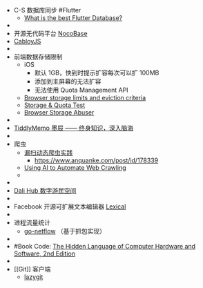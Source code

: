 - C-S 数据库同步 #Flutter
	- [What is the best Flutter Database?](https://greenrobot.org/news/flutter-databases-a-comprehensive-comparison/)
-
- 开源无代码平台 [NocoBase](https://www.nocobase.com/)
- [CabloyJS](https://cabloy.com/zh-cn/)
-
- 前端数据存储限制
	- iOS
		- 默认 1GB，快到时提示扩容每次可以扩 100MB
		- 添加到主屏幕的无法扩容
		- 无法使用 Quota Management API
	- [Browser storage limits and eviction criteria](https://developer.mozilla.org/en-US/docs/Web/API/IndexedDB_API/Browser_storage_limits_and_eviction_criteria#storage_limits)
	- [Storage & Quota Test](https://storage-quota.glitch.me/)
	- [Browser Storage Abuser](https://demo.agektmr.com/storage/)
-
- [TiddlyMemo 墨屉 —— 终身知识，深入脑海](https://zhuanlan.zhihu.com/p/493377540)
-
- 爬虫
	- [漏扫动态爬虫实践](https://static.anquanke.com/download/b/security-geek-2019-q2/article-14.html)
		- https://www.anquanke.com/post/id/178339
	- [Using AI to Automate Web Crawling](https://medium.com/datascience-semantics3/using-ai-to-automate-web-crawling-69683b99aa3e)
	-
-
- [Dali Hub 数字游民空间](https://decohack.zhubai.love/posts/2145393764259717120?push_source_id=2087499887532363776&push_source_type=email)
-
- Facebook 开源可扩展文本编辑器 [Lexical](https://lexical.dev/)
-
- 进程流量统计
	- [go-netflow](https://pkg.go.dev/github.com/tehmaze/netflow) （基于抓包实现）
-
- #Book Code: [The Hidden Language of Computer Hardware and Software, 2nd Edition](https://www.microsoftpressstore.com/store/code-the-hidden-language-of-computer-hardware-and-software-9780137909100)
-
- [[Git]] 客户端
	- [lazygit](https://github.com/jesseduffield/lazygit)